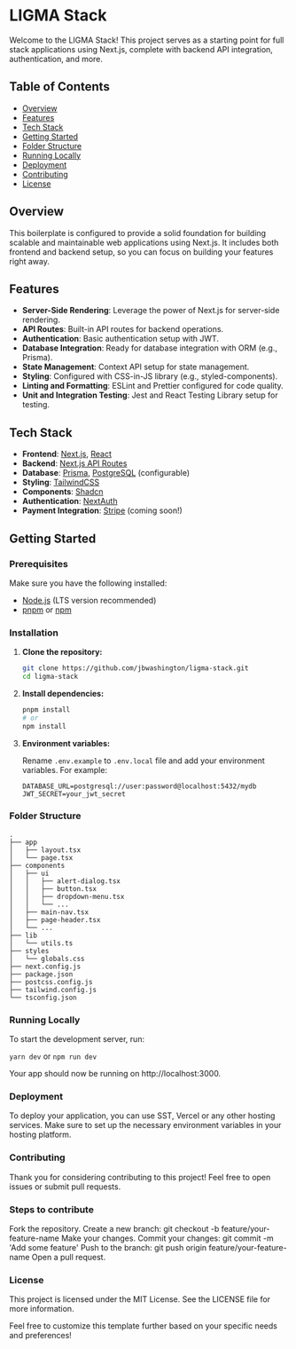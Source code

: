 # LIGMA Stack

Welcome to the LIGMA Stack! This project serves as a starting point for full stack applications using Next.js, complete with backend API integration, authentication, and more.

## Table of Contents

- [Overview](#overview)
- [Features](#features)
- [Tech Stack](#tech-stack)
- [Getting Started](#getting-started)
- [Folder Structure](#folder-structure)
- [Running Locally](#running-locally)
- [Deployment](#deployment)
- [Contributing](#contributing)
- [License](#license)

## Overview

This boilerplate is configured to provide a solid foundation for building scalable and maintainable web applications using Next.js. It includes both frontend and backend setup, so you can focus on building your features right away.

## Features

- **Server-Side Rendering**: Leverage the power of Next.js for server-side rendering.
- **API Routes**: Built-in API routes for backend operations.
- **Authentication**: Basic authentication setup with JWT.
- **Database Integration**: Ready for database integration with ORM (e.g., Prisma).
- **State Management**: Context API setup for state management.
- **Styling**: Configured with CSS-in-JS library (e.g., styled-components).
- **Linting and Formatting**: ESLint and Prettier configured for code quality.
- **Unit and Integration Testing**: Jest and React Testing Library setup for testing.

## Tech Stack

- **Frontend**: [Next.js](https://nextjs.org/), [React](https://reactjs.org/)
- **Backend**: [Next.js API Routes](https://nextjs.org/docs/api-routes/introduction)
- **Database**: [Prisma](https://www.prisma.io/), [PostgreSQL](https://www.postgresql.org/) (configurable)
- **Styling**: [TailwindCSS](https://tailwindcss.com/)
- **Components**: [Shadcn](https://ui.shadcn.com/)
- **Authentication**: [NextAuth](https://next-auth.js.org/)
- **Payment Integration**: [Stripe](https://stripe.com/) (coming soon!)

## Getting Started

### Prerequisites

Make sure you have the following installed:

- [Node.js](https://nodejs.org/) (LTS version recommended)
- [pnpm](https://pnpm.io/) or [npm](https://www.npmjs.com/)

### Installation

1. **Clone the repository:**

   ```sh
   git clone https://github.com/jbwashington/ligma-stack.git
   cd ligma-stack
   ```

2. **Install dependencies:**

   ```sh
   pnpm install
   # or
   npm install
   ```

3. **Environment variables:**

   Rename `.env.example` to `.env.local` file and add your environment variables. For example:

   ```env
   DATABASE_URL=postgresql://user:password@localhost:5432/mydb
   JWT_SECRET=your_jwt_secret
   ```

### Folder Structure

```plaintext
.
├── app
│   ├── layout.tsx
│   └── page.tsx
├── components
│   ├── ui
│   │   ├── alert-dialog.tsx
│   │   ├── button.tsx
│   │   ├── dropdown-menu.tsx
│   │   └── ...
│   ├── main-nav.tsx
│   ├── page-header.tsx
│   └── ...
├── lib
│   └── utils.ts
├── styles
│   └── globals.css
├── next.config.js
├── package.json
├── postcss.config.js
├── tailwind.config.js
└── tsconfig.json
```

### Running Locally

To start the development server, run:

`yarn dev` or `npm run dev`

Your app should now be running on http://localhost:3000.

### Deployment

To deploy your application, you can use SST, Vercel or any other hosting services. Make sure to set up the necessary environment variables in your hosting platform.

### Contributing

Thank you for considering contributing to this project! Feel free to open issues or submit pull requests.

### Steps to contribute

Fork the repository.
Create a new branch: git checkout -b feature/your-feature-name
Make your changes.
Commit your changes: git commit -m 'Add some feature'
Push to the branch: git push origin feature/your-feature-name
Open a pull request.

### License

This project is licensed under the MIT License. See the LICENSE file for more information.

Feel free to customize this template further based on your specific needs and preferences!
